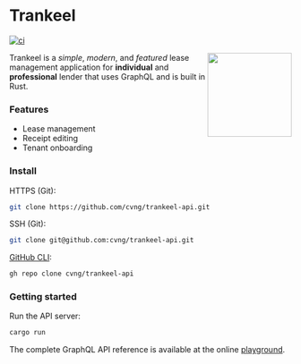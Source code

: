 # Trankeel

[![ci](https://github.com/cvng/trankeel-api/workflows/ci/badge.svg?branch=main&event=push)](https://github.com/cvng/trankeel-api/actions)

<img align="right" src="https://d2fvtsadwxhue9.cloudfront.net/versioned/trankeel/TRANKEEL-removebg-preview.png" height="150px">

Trankeel is a _simple_, _modern_, and _featured_ lease management application for
**individual** and **professional** lender that uses GraphQL and is built in
Rust.

### Features

- Lease management
- Receipt editing
- Tenant onboarding

### Install

HTTPS (Git):

```sh
git clone https://github.com/cvng/trankeel-api.git
```

SSH (Git):

```sh
git clone git@github.com:cvng/trankeel-api.git
```

[GitHub CLI](https://cli.github.com):

```sh
gh repo clone cvng/trankeel-api
```

### Getting started

Run the API server:

```sh
cargo run
```

The complete GraphQL API reference is available at the online
[playground](https://trankeel-api.herokuapp.com/graphql).
